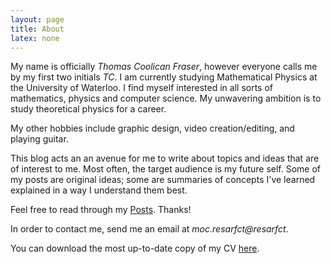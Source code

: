 ```yaml
---
layout: page
title: About
latex: none
---
```


My name is officially *Thomas Coolican Fraser*, however everyone calls me by my first two initials *TC*. I am currently studying Mathematical Physics at the University of Waterloo. I find myself interested in all sorts of mathematics, physics and computer science. My unwavering ambition is to study theoretical physics for a career.

My other hobbies include graphic design, video creation/editing, and playing guitar.

This blog acts an an avenue for me to write about topics and ideas that are of interest to me. Most often, the target audience is my future self. Some of my posts are original ideas; some are summaries of concepts I've learned explained in a way I understand them best. 

Feel free to read through my [Posts](/). Thanks!

In order to contact me, send me an email at *<span class="hide-email">moc.resarfct@resarfct</span>*.

You can download the most up-to-date copy of my CV [here](https://github.com/tcfraser/curriculum-vitae/raw/master/cv.pdf).
